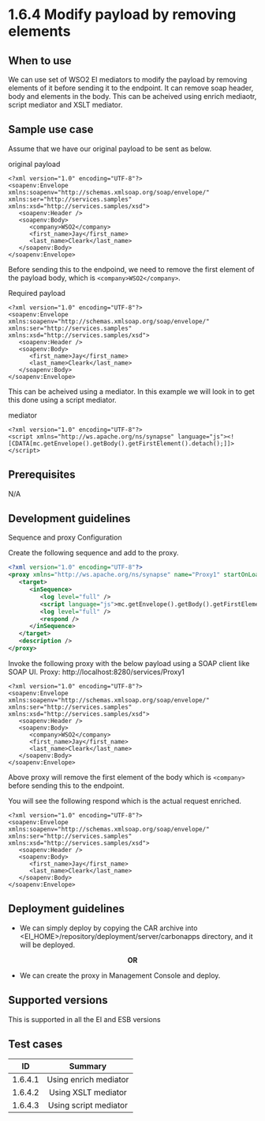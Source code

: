 # 1.6.4 Modify payload by removing elements

## When to use
We can use set of WSO2 EI mediators to modify the payload by removing elements of it before sending it to the endpoint. It can remove soap header, body and elements in the body. This can be acheived using enrich mediaotr, script mediator and XSLT mediator. 


## Sample use case
Assume that we have our original payload to be sent as below. 

original payload
```
<?xml version="1.0" encoding="UTF-8"?>
<soapenv:Envelope xmlns:soapenv="http://schemas.xmlsoap.org/soap/envelope/" xmlns:ser="http://services.samples" xmlns:xsd="http://services.samples/xsd">
   <soapenv:Header />
   <soapenv:Body>
      <company>WSO2</company>
      <first_name>Jay</first_name>
      <last_name>Cleark</last_name>
   </soapenv:Body>
</soapenv:Envelope>
```

Before sending this to the endpoind, we need to remove the first element of the payload body, which is ```<company>WSO2</company>```. 

Required payload
```
<?xml version="1.0" encoding="UTF-8"?>
<soapenv:Envelope xmlns:soapenv="http://schemas.xmlsoap.org/soap/envelope/" xmlns:ser="http://services.samples" xmlns:xsd="http://services.samples/xsd">
   <soapenv:Header />
   <soapenv:Body>
      <first_name>Jay</first_name>
      <last_name>Cleark</last_name>
   </soapenv:Body>
</soapenv:Envelope>
```

This can be acheived using a mediator. In this example we will look in to get this done using a script mediator. 

mediator
```
<?xml version="1.0" encoding="UTF-8"?>
<script xmlns="http://ws.apache.org/ns/synapse" language="js"><![CDATA[mc.getEnvelope().getBody().getFirstElement().detach();]]></script>
```

## Prerequisites
N/A

## Development guidelines

Sequence and proxy Configuration

Create the following sequence and add to the proxy.

```xml
<?xml version="1.0" encoding="UTF-8"?>
<proxy xmlns="http://ws.apache.org/ns/synapse" name="Proxy1" startOnLoad="true" statistics="disable" trace="disable" transports="http,https">
   <target>
      <inSequence>
         <log level="full" />
         <script language="js">mc.getEnvelope().getBody().getFirstElement().detach();</script>
         <log level="full" />
         <respond />
      </inSequence>
   </target>
   <description />
</proxy>
```

Invoke the following proxy with the below payload using a SOAP client like SOAP UI. 
Proxy: http://localhost:8280/services/Proxy1

```
<?xml version="1.0" encoding="UTF-8"?>
<soapenv:Envelope xmlns:soapenv="http://schemas.xmlsoap.org/soap/envelope/" xmlns:ser="http://services.samples" xmlns:xsd="http://services.samples/xsd">
   <soapenv:Header />
   <soapenv:Body>
      <company>WSO2</company>
      <first_name>Jay</first_name>
      <last_name>Cleark</last_name>
   </soapenv:Body>
</soapenv:Envelope>
```

Above proxy will remove the first element of the body which is ```<company>``` before sending this to the endpoint. 

You will see the following respond which is the actual request enriched. 

```
<?xml version="1.0" encoding="UTF-8"?>
<soapenv:Envelope xmlns:soapenv="http://schemas.xmlsoap.org/soap/envelope/" xmlns:ser="http://services.samples" xmlns:xsd="http://services.samples/xsd">
   <soapenv:Header />
   <soapenv:Body>
      <first_name>Jay</first_name>
      <last_name>Cleark</last_name>
   </soapenv:Body>
</soapenv:Envelope>
```


## Deployment guidelines

* We can simply deploy by copying the CAR archive into <EI_HOME>/repository/deployment/server/carbonapps directory, and it will be deployed.

<p align="center"><b> OR </b></p>

* We can create the proxy in Management Console and deploy.


## Supported versions
This is supported in all the EI and ESB versions

## Test cases

| ID        | Summary                                     |
| ----------|:------------------------------------------: |
| 1.6.4.1   | Using enrich mediator                       |
| 1.6.4.2   | Using XSLT mediator                         |
| 1.6.4.3   | Using script mediator                       |
                                                           

